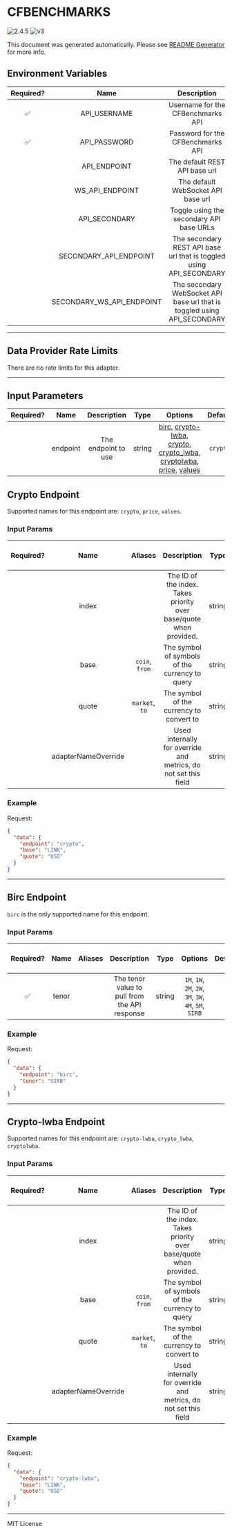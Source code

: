 # CFBENCHMARKS

![2.4.5](https://img.shields.io/github/package-json/v/smartcontractkit/external-adapters-js?filename=packages/sources/cfbenchmarks/package.json) ![v3](https://img.shields.io/badge/framework%20version-v3-blueviolet)

This document was generated automatically. Please see [README Generator](../../scripts#readme-generator) for more info.

## Environment Variables

| Required? |           Name            |                               Description                                |  Type   | Options |                 Default                  |
| :-------: | :-----------------------: | :----------------------------------------------------------------------: | :-----: | :-----: | :--------------------------------------: |
|    ✅     |       API_USERNAME        |                    Username for the CFBenchmarks API                     | string  |         |                                          |
|    ✅     |       API_PASSWORD        |                    Password for the CFBenchmarks API                     | string  |         |                                          |
|           |       API_ENDPOINT        |                      The default REST API base url                       | string  |         |    `https://www.cfbenchmarks.com/api`    |
|           |      WS_API_ENDPOINT      |                    The default WebSocket API base url                    | string  |         |    `wss://www.cfbenchmarks.com/ws/v4`    |
|           |       API_SECONDARY       |                 Toggle using the secondary API base URLs                 | boolean |         |                 `false`                  |
|           |  SECONDARY_API_ENDPOINT   |   The secondary REST API base url that is toggled using API_SECONDARY    | string  |         | `https://unregprod.cfbenchmarks.com/api` |
|           | SECONDARY_WS_API_ENDPOINT | The secondary WebSocket API base url that is toggled using API_SECONDARY | string  |         | `wss://unregprod.cfbenchmarks.com/ws/v4` |

---

## Data Provider Rate Limits

There are no rate limits for this adapter.

---

## Input Parameters

| Required? |   Name   |     Description     |  Type  |                                                                                                          Options                                                                                                           | Default  |
| :-------: | :------: | :-----------------: | :----: | :------------------------------------------------------------------------------------------------------------------------------------------------------------------------------------------------------------------------: | :------: |
|           | endpoint | The endpoint to use | string | [birc](#birc-endpoint), [crypto-lwba](#crypto-lwba-endpoint), [crypto](#crypto-endpoint), [crypto_lwba](#crypto-lwba-endpoint), [cryptolwba](#crypto-lwba-endpoint), [price](#crypto-endpoint), [values](#crypto-endpoint) | `crypto` |

## Crypto Endpoint

Supported names for this endpoint are: `crypto`, `price`, `values`.

### Input Params

| Required? |        Name         |    Aliases     |                            Description                             |  Type  | Options | Default | Depends On | Not Valid With |
| :-------: | :-----------------: | :------------: | :----------------------------------------------------------------: | :----: | :-----: | :-----: | :--------: | :------------: |
|           |        index        |                | The ID of the index. Takes priority over base/quote when provided. | string |         |         |            |                |
|           |        base         | `coin`, `from` |           The symbol of symbols of the currency to query           | string |         |         |            |                |
|           |        quote        | `market`, `to` |              The symbol of the currency to convert to              | string |         |         |            |                |
|           | adapterNameOverride |                |  Used internally for override and metrics, do not set this field   | string |         |         |            |                |

### Example

Request:

```json
{
  "data": {
    "endpoint": "crypto",
    "base": "LINK",
    "quote": "USD"
  }
}
```

---

## Birc Endpoint

`birc` is the only supported name for this endpoint.

### Input Params

| Required? | Name  | Aliases |                  Description                  |  Type  |                        Options                         | Default | Depends On | Not Valid With |
| :-------: | :---: | :-----: | :-------------------------------------------: | :----: | :----------------------------------------------------: | :-----: | :--------: | :------------: |
|    ✅     | tenor |         | The tenor value to pull from the API response | string | `1M`, `1W`, `2M`, `2W`, `3M`, `3W`, `4M`, `5M`, `SIRB` |         |            |                |

### Example

Request:

```json
{
  "data": {
    "endpoint": "birc",
    "tenor": "SIRB"
  }
}
```

---

## Crypto-lwba Endpoint

Supported names for this endpoint are: `crypto-lwba`, `crypto_lwba`, `cryptolwba`.

### Input Params

| Required? |        Name         |    Aliases     |                            Description                             |  Type  | Options | Default | Depends On | Not Valid With |
| :-------: | :-----------------: | :------------: | :----------------------------------------------------------------: | :----: | :-----: | :-----: | :--------: | :------------: |
|           |        index        |                | The ID of the index. Takes priority over base/quote when provided. | string |         |         |            |                |
|           |        base         | `coin`, `from` |           The symbol of symbols of the currency to query           | string |         |         |            |                |
|           |        quote        | `market`, `to` |              The symbol of the currency to convert to              | string |         |         |            |                |
|           | adapterNameOverride |                |  Used internally for override and metrics, do not set this field   | string |         |         |            |                |

### Example

Request:

```json
{
  "data": {
    "endpoint": "crypto-lwba",
    "base": "LINK",
    "quote": "USD"
  }
}
```

---

MIT License
